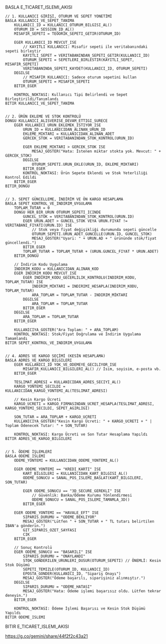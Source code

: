 BASLA E_TICARET_ISLEMI_AKISI

    // 1. KULLANICI GİRİŞİ, OTURUM VE SEPET YÖNETİMİ
    BASLA KULLANICI_VE_SEPET_TANIMA
        KULLANICI_ID = KULLANICI_OTURUM_BILGISI_AL()
        OTURUM_ID = SESSION_ID_AL()
        MISAFIR_SEPETI = TEOORIK_SEPETI_GETIR(OTURUM_ID)

        EGER KULLANICI_ID MEVCUT_ISE
            // KAYITLI KULLANICI: Misafir sepeti ile veritabanındaki sepeti birleştir
            KAYITLI_SEPET = VERITABANINDAN_SEPETI_GETIR(KULLANICI_ID)
            OTURUM_SEPETI = SEPETLERI_BIRLESTIR(KAYITLI_SEPET, MISAFIR_SEPETI)
            VERITABANINDA_SEPETI_KAYDET(KULLANICI_ID, OTURUM_SEPETI)
        DEGILSE
            // MİSAFİR KULLANICI: Sadece oturum sepetini kullan
            OTURUM_SEPETI = MISAFIR_SEPETI
        BITIR_EGER

        KONTROL_NOKTASI: Kullanıcı Tipi Belirlendi ve Sepet Birleştirildi/Tanımlandı
    BITIR KULLANICI_VE_SEPET_TANIMA


    // 2. ÜRÜN EKLEME VE STOK KONTROLÜ
    DONGU KULLANICI_ALISVERISE_DEVAM_ETTIGI_SURECE
        EGER KULLANICI_URUN_EKLEMEK_ISTIYOR_ISE
            URUN_ID = KULLANICIDAN_ALINAN_URUN_ID
            EKLEME_MIKTARI = KULLANICIDAN_ALINAN_ADET
            GERCEK_STOK = VERITABANINDAN_STOK_KONTROL(URUN_ID)

            EGER EKLEME_MIKTARI > GERCEK_STOK ISE
                MESAJ_GOSTER("Hata: İstenen miktar stokta yok. Mevcut: " + GERCEK_STOK)
            DEGILSE
                OTURUM_SEPETI.URUN_EKLE(URUN_ID, EKLEME_MIKTARI)
            BITIR_EGER
            KONTROL_NOKTASI: Ürün Sepete Eklendi ve Stok Yeterliliği Kontrol Edildi
        BITIR_EGER
    BITIR_DONGU


    // 3. SEPET GÜNCELLEME, İNDİRİM VE ÖN KARGO HESAPLAMA
    BASLA SEPET_KONTROL_VE_INDIRIM_UYGULAMA
        TOPLAM_TUTAR = 0
        DONGU HER_BIR_URUN OTURUM_SEPETI_ICINDE
            GUNCEL_STOK = VERITABANINDAN_STOK_KONTROL(URUN.ID)
            EGER URUN.ADET > GUNCEL_STOK VEYA URUN.FIYAT != VERITABANI_FIYATI(URUN.ID) ISE
                // Stok veya fiyat değişikliği durumunda sepeti güncelle
                OTURUM_SEPETI.URUN_ADET_GUNCELLE(URUN.ID, GUNCEL_STOK)
                MESAJ_GOSTER("Uyarı: " + URUN.AD + " ürününde stok/fiyat güncellendi.")
            BITIR_EGER
            TOPLAM_TUTAR = TOPLAM_TUTAR + (URUN.GUNCEL_FIYAT * URUN.ADET)
        BITIR_DONGU
        
        // İndirim Kodu Uygulama
        INDIRIM_KODU = KULLANICIDAN_ALINAN_KOD
        EGER INDIRIM_KODU MEVCUT_ISE
            EGER INDIRIM_KODU_GECERLILIK_KONTROLU(INDIRIM_KODU, TOPLAM_TUTAR) ISE
                INDIRIM_MİKTARI = INDIRIMI_HESAPLA(INDIRIM_KODU, TOPLAM_TUTAR)
                ARA_TOPLAM = TOPLAM_TUTAR - INDIRIM_MİKTARI
            DEGILSE
                ARA_TOPLAM = TOPLAM_TUTAR
            BITIR_EGER
        DEGILSE
            ARA_TOPLAM = TOPLAM_TUTAR
        BITIR_EGER
        
        KULLANICIYA_GOSTER("Ara Toplam: " + ARA_TOPLAM)
        KONTROL_NOKTASI: Stok/Fiyat Doğrulama ve İndirim Uygulama Tamamlandı
    BITIR SEPET_KONTROL_VE_INDIRIM_UYGULAMA


    // 4. ADRES VE KARGO SEÇİMİ (KESİN HESAPLAMA)
    BASLA ADRES_VE_KARGO_BILGILERI
        EGER KULLANICI_ID YOK_VE_ODEMEYE_GECILIYOR_ISE
            MISAFIR_KULLANICI_BILGILERI_AL() // İsim, soyisim, e-posta vb.
        BITIR_EGER
        
        TESLIMAT_ADRESI = KULLANICIDAN_ADRES_SECIYI_AL()
        KARGO_YONTEMI_SECILDI = KULLANICIDAN_KARGO_YONTEMI_AL(TESLIMAT_ADRESI)
        
        // Kesin Kargo Ücreti
        KARGO_UCRETI = KARGO_FIRMASINDAN_UCRET_HESAPLA(TESLIMAT_ADRESI, KARGO_YONTEMI_SECILDI, SEPET_AGIRLIGI)
        
        SON_TUTAR = ARA_TOPLAM + KARGO_UCRETI
        KULLANICIYA_GOSTER("Kesin Kargo Ücreti: " + KARGO_UCRETI + " | Toplam Ödenecek Tutar: " + SON_TUTAR)
        
        KONTROL_NOKTASI: Kargo Ücreti ve Son Tutar Hesaplama Yapıldı
    BITIR ADRES_VE_KARGO_BILGILERI


    // 5. ÖDEME İŞLEMLERİ
    BASLA ODEME_ISLEMI
        ODEME_YONTEMI = KULLANICIDAN_ODEME_YONTEMI_AL()

        EGER ODEME_YONTEMI == "KREDI_KARTI" ISE
            KART_BILGILERI = KULLANICIDAN_KART_BILGISI_AL()
            ODEME_SONUCU = SANAL_POS_ISLEMI_BASLAT(KART_BILGILERI, SON_TUTAR)
            
            EGER ODEME_SONUCU == "3D_SECURE_GEREKLI" ISE
                // Güvenlik: Banka/Ödeme Kurumu Yönlendirmesi
                ODEME_SONUCU = SANAL_POS_ISLEMI_TAMAMLA_3D()
            BITIR_EGER

        EGER ODEME_YONTEMI == "HAVALE_EFT" ISE
            SIPARIS_DURUMU = "ODEME_BEKLIYOR"
            MESAJ_GOSTER("Lütfen " + SON_TUTAR + " TL tutarı belirtilen IBAN'a gönderin.")
            GIT_SIPARIS_OZET_SAYFASI
            CIK
        BITIR_EGER

        // Sonuç Kontrolü
        EGER ODEME_SONUCU == "BASARILI" ISE
            SIPARIS_DURUMU = "ONAYLANDI"
            STOK_GONDERILEN_URUNLERI_DUSUR(OTURUM_SEPETI) // ÖNEMLİ: Kesin Stok Düşümü
            SEPETI_TEMIZLE(OTURUM_ID, KULLANICI_ID)
            EPOSTA_GONDER(KULLANICI_ID, "Sipariş Onayı")
            MESAJ_GOSTER("Ödeme başarılı, siparişiniz alınmıştır.")
        DEGILSE
            SIPARIS_DURUMU = "ODEME_HATASI"
            MESAJ_GOSTER("Hata: Ödeme işlemi başarısız oldu. Lütfen tekrar deneyin.")
        BITIR_EGER

        KONTROL_NOKTASI: Ödeme İşlemi Başarısı ve Kesin Stok Düşümü Yapıldı
    BITIR ODEME_ISLEMI

BITIR E_TICARET_ISLEMI_AKISI

https://g.co/gemini/share/44f2f2c43a21
